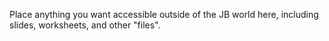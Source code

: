 Place anything you want accessible outside of the JB world here, including slides, worksheets, and other "files".

